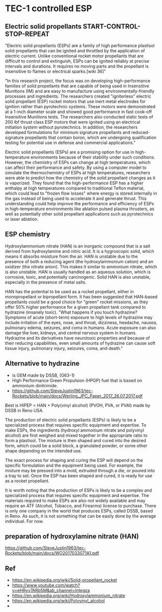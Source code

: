 # TEC-1 controlled ESP
 
## Electric solid propellants START-CONTROL-STOP-REPEAT

"Electric solid propellants (ESPs) are a family of high performance plastisol solid propellants that can be ignited and throttled by the application of electric current. Unlike conventional rocket motor propellants that are difficult to control and extinguish, ESPs can be ignited reliably at precise intervals and durations. It requires no moving parts and the propellant is insensitive to flames or electrical sparks.[wiki 36]"

"In this research project, the focus was on developing high-performance families of solid propellants that are capable of being used in Insensitive Munitions (IM) and are easy to manufacture using environmentally-friendly processes and ingredients. The researchers created "igniterless" electric solid propellant (ESP) rocket motors that use inert metal electrodes for ignition rather than pyrotechnic systems. These motors were demonstrated at a 1-inch diameter scale and showed good performance in fast cook-off Insensitive Munitions tests. The researchers also conducted static tests of 200 lbf thrust class ESP motors that were ignited using an electrical initiation system without pyrotechnics. In addition, the researchers developed formulations for minimum signature propellants and reduced-signature propellants that contain boron, which are undergoing qualification testing for potential use in defense and commercial applications."

Electric solid propellants (ESPs) are a promising option for use in high-temperature environments because of their stability under such conditions. However, the chemistry of ESPs can change at high temperatures, which can affect their performance and safety. By using a computer model to simulate the thermochemistry of ESPs at high temperatures, researchers were able to predict how the chemistry of the solid propellant changes as it is vaporized. They found that the high-performance ESP has a higher enthalpy at high temperatures compared to traditional Teflon material, which could lead to "frozen flow losses" where energy is stored internally in the gas instead of being used to accelerate it and generate thrust. This understanding could help improve the performance and efficiency of ESPs in high-temperature environments like ablation pulsed plasma thrusters, as well as potentially other solid propellant applications such as pyrotechnics or laser ablation.

## ESP chemistry
Hydroxylammonium nitrate (HAN) is an inorganic compound that is a salt derived from hydroxylamine and nitric acid. It is a hygroscopic solid, which means it absorbs moisture from the air. HAN is unstable due to the presence of both a reducing agent (the hydroxylammonium cation) and an oxidizer (the nitrate anion). This makes it similar to ammonium nitrate, which is also unstable. HAN is usually handled as an aqueous solution, which is corrosive, toxic, and potentially carcinogenic. Solid HAN is also unstable, especially in the presence of metal salts.

HAN has the potential to be used as a rocket propellant, either in monopropellant or bipropellant form. It has been suggested that HAN-based propellants could be a good choice for "green" rocket missions, as they offer 50% higher performance for a given propellant tank compared to hydrazine (insanely toxic). "What happens if you touch hydrazine? Symptoms of acute (short-term) exposure to high levels of hydrazine may include irritation of the eyes, nose, and throat, dizziness, headache, nausea, pulmonary edema, seizures, and coma in humans. Acute exposure can also damage the liver, kidneys, and central nervous system in humans. Hydrazine and its derivatives have neurotoxic properties and because of their reducing capabilities, even small amounts of hydrazine can cause soft tissue injury, pulmonary injury, seizures, coma, and death." 

## Alternative to hydrazine 
- is GEM made by DSSB, (G63-1)
- High Performance Green Propulsion (HPGP) fuel that is based on ammonium dinitrimide.
- https://github.com/SteveJustin1963/tec-Rockets/blob/main/docs/Werling_JPC_Paper_2017_26.07.2017.pdf





Best is HIPEP = HAN + Poly(vinyl alcohol) (PVOH, PVA, or PVAl) made by DSSB in Reno USA.

The production of electric solid propellants (ESPs) is likely to be a specialized process that requires specific equipment and expertise. To make ESPs, the ingredients (hydroxyl ammonium nitrate and polyvinyl alcohol) are first weighed and mixed together in the appropriate ratio to form a plastisol. The mixture is then shaped and cured into the desired form, which could be a solid block, a granulated powder, or some other shape depending on the intended use.

The exact process for shaping and curing the ESP will depend on the specific formulation and the equipment being used. For example, the mixture may be pressed into a mold, extruded through a die, or poured into a tray to set. Once the ESP has been shaped and cured, it is ready for use as a rocket propellant.

It is worth noting that the production of ESPs is likely to be a complex and specialized process that requires specific equipment and expertise. The materials required to make ESPs are also not widely available and may require an ATF (Alcohol, Tobacco, and Firearms) license to purchase. There is only one company in the world that produces ESPs, called DSSB, based in Reno. As such, it is not something that can be easily done by the average individual. For now.




## preparation of hydroxylamine nitrate (HAN) 
https://github.com/SteveJustin1963/tec-Rockets/blob/main/docs/WO2017033071A1.pdf



## Ref
- https://en.wikipedia.org/wiki/Solid-propellant_rocket
- https://www.youtube.com/watch?v=eHRyv7ARb5M&ab_channel=Integza
- https://en.wikipedia.org/wiki/Hydroxylammonium_nitrate
- https://en.wikipedia.org/wiki/Polyvinyl_alcohol
- 


